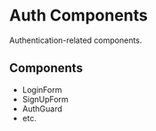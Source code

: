 # Auth Components

Authentication-related components.

## Components
- LoginForm
- SignUpForm
- AuthGuard
- etc.
